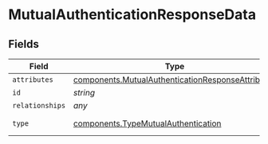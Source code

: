 # MutualAuthenticationResponseData


## Fields

| Field                                                                                                              | Type                                                                                                               | Required                                                                                                           | Description                                                                                                        | Example                                                                                                            |
| ------------------------------------------------------------------------------------------------------------------ | ------------------------------------------------------------------------------------------------------------------ | ------------------------------------------------------------------------------------------------------------------ | ------------------------------------------------------------------------------------------------------------------ | ------------------------------------------------------------------------------------------------------------------ |
| `attributes`                                                                                                       | [components.MutualAuthenticationResponseAttributes](../../models/shared/mutualauthenticationresponseattributes.md) | :heavy_minus_sign:                                                                                                 | N/A                                                                                                                |                                                                                                                    |
| `id`                                                                                                               | *string*                                                                                                           | :heavy_minus_sign:                                                                                                 | N/A                                                                                                                | SEAwSOsP7dEpTgGZdP7ZFw                                                                                             |
| `relationships`                                                                                                    | *any*                                                                                                              | :heavy_minus_sign:                                                                                                 | N/A                                                                                                                |                                                                                                                    |
| `type`                                                                                                             | [components.TypeMutualAuthentication](../../models/shared/typemutualauthentication.md)                             | :heavy_minus_sign:                                                                                                 | Resource type                                                                                                      |                                                                                                                    |